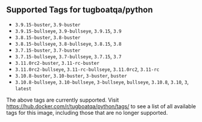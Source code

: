 ## Supported Tags for tugboatqa/python

* `3.9.15-buster`, `3.9-buster`
* `3.9.15-bullseye`, `3.9-bullseye`, `3.9.15`, `3.9`
* `3.8.15-buster`, `3.8-buster`
* `3.8.15-bullseye`, `3.8-bullseye`, `3.8.15`, `3.8`
* `3.7.15-buster`, `3.7-buster`
* `3.7.15-bullseye`, `3.7-bullseye`, `3.7.15`, `3.7`
* `3.11.0rc2-buster`, `3.11-rc-buster`
* `3.11.0rc2-bullseye`, `3.11-rc-bullseye`, `3.11.0rc2`, `3.11-rc`
* `3.10.8-buster`, `3.10-buster`, `3-buster`, `buster`
* `3.10.8-bullseye`, `3.10-bullseye`, `3-bullseye`, `bullseye`, `3.10.8`, `3.10`, `3`, `latest`

The above tags are currently supported. Visit https://hub.docker.com/r/tugboatqa/python/tags/ to see a list of all available tags for this image, including those that are no longer supported.
